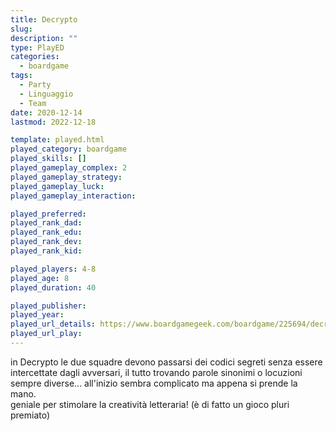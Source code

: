 ```yaml
---
title: Decrypto
slug: 
description: ""
type: PlayED
categories:
  - boardgame
tags:
  - Party
  - Linguaggio
  - Team
date: 2020-12-14
lastmod: 2022-12-18

template: played.html
played_category: boardgame
played_skills: []
played_gameplay_complex: 2
played_gameplay_strategy:
played_gameplay_luck:
played_gameplay_interaction:

played_preferred:
played_rank_dad: 
played_rank_edu:
played_rank_dev:
played_rank_kid: 

played_players: 4-8
played_age: 8
played_duration: 40

played_publisher: 
played_year: 
played_url_details: https://www.boardgamegeek.com/boardgame/225694/decrypto
played_url_play: 
---
```


in Decrypto le due squadre devono passarsi dei codici segreti senza essere intercettate dagli avversari, il tutto trovando parole sinonimi o locuzioni sempre diverse... all'inizio sembra complicato ma appena si prende la mano.  
geniale per stimolare la creatività letteraria! (è di fatto un gioco pluri premiato)


